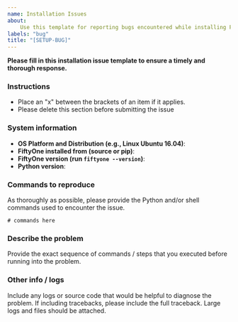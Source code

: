 ```yaml
---
name: Installation Issues
about:
    Use this template for reporting bugs encountered while installing FiftyOne.
labels: "bug"
title: "[SETUP-BUG]"
---
```


**Please fill in this installation issue template to ensure a timely and
thorough response.**

### Instructions

-   Place an "x" between the brackets of an item if it applies.
-   Please delete this section before submitting the issue

### System information

-   **OS Platform and Distribution (e.g., Linux Ubuntu 16.04)**:
-   **FiftyOne installed from (source or pip)**:
-   **FiftyOne version (run `fiftyone --version`)**:
-   **Python version**:

### Commands to reproduce

As thoroughly as possible, please provide the Python and/or shell commands used
to encounter the issue.

```
# commands here
```

### Describe the problem

Provide the exact sequence of commands / steps that you executed before running
into the problem.

### Other info / logs

Include any logs or source code that would be helpful to diagnose the problem.
If including tracebacks, please include the full traceback. Large logs and
files should be attached.
